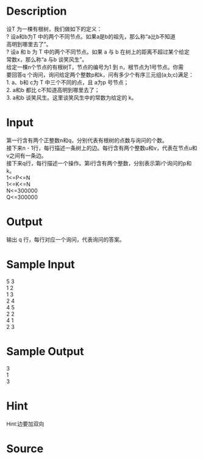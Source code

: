 
# Description

<div class="content"><div>设T 为一棵有根树，我们做如下的定义：</div>
<div>? 设a和b为T 中的两个不同节点。如果a是b的祖先，那么称“a比b不知道</div>
<div>高明到哪里去了”。</div>
<div>? 设a 和 b 为 T 中的两个不同节点。如果 a 与 b 在树上的距离不超过某个给定</div>
<div>常数x，那么称“a 与b 谈笑风生”。</div>
<div>给定一棵n个节点的有根树T，节点的编号为1 到 n，根节点为1号节点。你需</div>
<div>要回答q 个询问，询问给定两个整数p和k，问有多少个有序三元组(a;b;c)满足：</div>
<div>1. a、b和 c为 T 中三个不同的点，且 a为p 号节点；</div>
<div>2. a和b 都比 c不知道高明到哪里去了；</div>
<div>3. a和b 谈笑风生。这里谈笑风生中的常数为给定的 k。</div></div>

# Input

<div class="content"><div>
<div>第一行含有两个正整数n和q，分别代表有根树的点数与询问的个数。</div>
<div>接下来n - 1行，每行描述一条树上的边。每行含有两个整数u和v，代表在节点u和v之间有一条边。</div>
<div>接下来q行，每行描述一个操作。第i行含有两个整数，分别表示第i个询问的p和k。</div>
<div>1&lt;=P&lt;=N</div>
<div>1&lt;=K&lt;=N</div>
<div>N&lt;=300000</div>
<div>Q&lt;=300000</div>
</div>
<div></div></div>

# Output

<div class="content"><p>输出 q 行，每行对应一个询问，代表询问的答案。</p></div>

# Sample Input

<div class="content"><span class="sampledata">5 3<br/>
1 2<br/>
1 3<br/>
2 4<br/>
4 5<br/>
2 2<br/>
4 1<br/>
2 3</span></div>

# Sample Output

<div class="content"><span class="sampledata">3<br/>
1<br/>
3</span></div>

# Hint

<div class="content"><p></p><p><span style="font-family: arial, verdana, helvetica, sans-serif;">Hint:边要加双向</span></p><p></p></div>

# Source

<div class="content"><p><a href="problemset.php?search="></a></p></div>

